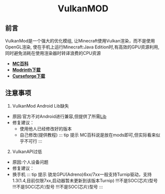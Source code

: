 <div align="center">

# VulkanMOD

</div>

## 前言

VulkanMod是一个强大的优化模组,
让Minecraft使用Vulkan渲染，而不是使用OpenGL渲染,
使在手机上运行Minecraft:Java Edition时,有高效的GPU资源利用,同时避免消耗在使用渲染器时转译浪费的CPU资源
 - **[MC百科](https://www.mcmod.cn/class/6626.html)**
 - **[Modrinth下载](https://modrinth.com/mod/vulkanmod)**
 - **[Curseforge下载](https://www.curseforge.com/minecraft/mc-mods/vulkanmod)**

## 注意事项

 1. VulkanMod Android Lib缺失

   - 原因:官方不对Android进行兼容,但提供了所需[Lib](https://www.curseforge.com/minecraft/mc-mods/vulkanmod-android-libs)
   - 修复建议：
     - 使用他人已经修改好的版本
     - 自己修改(提供教程)
::: tip 提示
MC百科说是放在mods即可,但实际看来似乎不可行
:::

 2. VulkanAPI过低
 - 原因:个人设备问题
 - 修复建议：
  - 换手机
::: tip 提示
骁龙GPU(Adreno)6xx/7xx一般支持Turnip驱动，支持1.3(1.4,目前仅限7xx,启动器暂未更新到该版本Turnip)
!!!不是SOC(芯片)型号
!!!不是SOC(芯片)型号
!!!不是SOC(芯片)型号
:::
 
